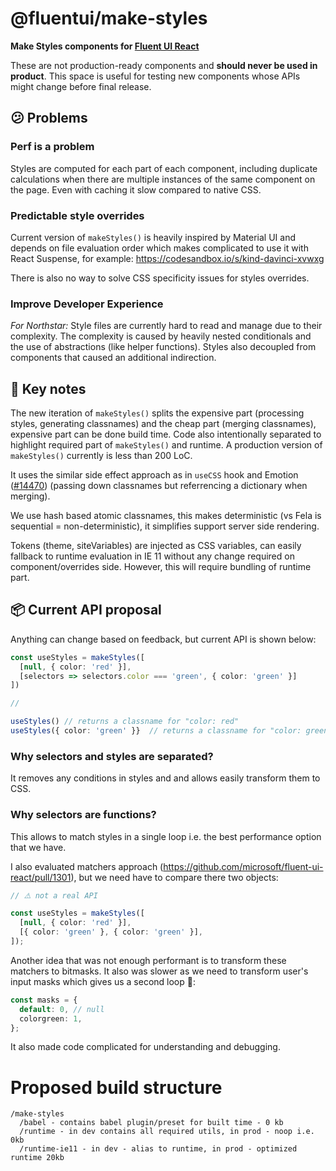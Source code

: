 # @fluentui/make-styles

**Make Styles components for [Fluent UI React](https://developer.microsoft.com/en-us/fluentui)**

These are not production-ready components and **should never be used in product**. This space is useful for testing new components whose APIs might change before final release.

## 😕 Problems

### Perf is a problem

Styles are computed for each part of each component, including duplicate calculations when there are multiple instances of the same component on the page. Even with caching it slow compared to native CSS.

### Predictable style overrides

Current version of `makeStyles()` is heavily inspired by Material UI and depends on file evaluation order which makes complicated to use it with React Suspense, for example: https://codesandbox.io/s/kind-davinci-xvwxg

There is also no way to solve CSS specificity issues for styles overrides.

### Improve Developer Experience

_For Northstar:_ Style files are currently hard to read and manage due to their complexity. The complexity is caused by heavily nested conditionals and the use of abstractions (like helper functions). Styles also decoupled from components that caused an additional indirection.

## 📜 Key notes

The new iteration of `makeStyles()` splits the expensive part (processing styles, generating classnames) and the cheap part (merging classnames), expensive part can be done build time. Code also intentionally separated to highlight required part of `makeStyles()` and runtime. A production version of `makeStyles()` currently is less than 200 LoC.

It uses the similar side effect approach as in `useCSS` hook and Emotion ([#14470](https://github.com/microsoft/fluentui/pull/14470)) (passing down classnames but referrencing a dictionary when merging).

We use hash based atomic classnames, this makes deterministic (vs Fela is sequential = non-deterministic), it simplifies support server side rendering.

Tokens (theme, siteVariables) are injected as CSS variables, can easily fallback to runtime evaluation in IE 11 without any change required on component/overrides side. However, this will require bundling of runtime part.

## 📦 Current API proposal

Anything can change based on feedback, but current API is shown below:

```ts
const useStyles = makeStyles([
  [null, { color: 'red' }],
  [selectors => selectors.color === 'green', { color: 'green' }]
])

//

useStyles() // returns a classname for "color: red"
useStyles({ color: 'green' }}  // returns a classname for "color: green"
```

### Why selectors and styles are separated?

It removes any conditions in styles and and allows easily transform them to CSS.

### Why selectors are functions?

This allows to match styles in a single loop i.e. the best performance option that we have.

I also evaluated matchers approach (https://github.com/microsoft/fluent-ui-react/pull/1301), but we need have to compare there two objects:

```ts
// ⚠️ not a real API

const useStyles = makeStyles([
  [null, { color: 'red' }],
  [{ color: 'green' }, { color: 'green' }],
]);
```

Another idea that was not enough performant is to transform these matchers to bitmasks. It also was slower as we need to transform user's input masks which gives us a second loop 🐌:

```ts
const masks = {
  default: 0, // null
  colorgreen: 1,
};
```

It also made code complicated for understanding and debugging.

# Proposed build structure

```
/make-styles
  /babel - contains babel plugin/preset for built time - 0 kb
  /runtime - in dev contains all required utils, in prod - noop i.e. 0kb
  /runtime-ie11 - in dev - alias to runtime, in prod - optimized runtime 20kb
```
